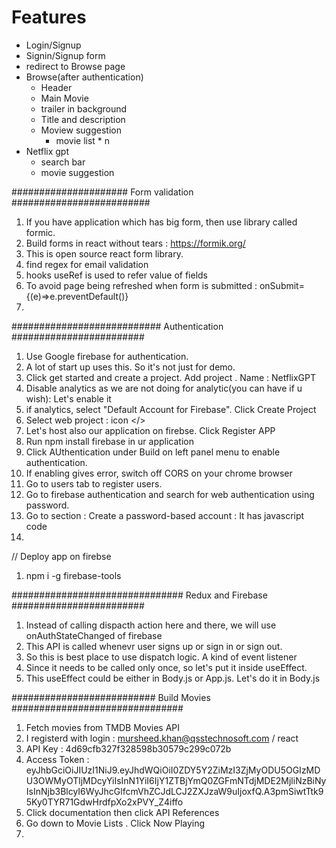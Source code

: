 # Features
- Login/Signup
 - Signin/Signup form
 - redirect to Browse page
- Browse(after authentication)
  - Header
  - Main Movie
   - trailer in background
   - Title and description
   - Moview suggestion
      - movie list * n
- Netflix gpt
  - search bar
   - movie suggestion

##################### Form validation #########################

1. If you have application which has big form, then use library called formic.
2. Build forms in react without tears : https://formik.org/    
3. This is open source react form library.
4. find regex for email validation  
5. hooks useRef is used to refer value of fields   
6. To avoid page being refreshed when form is submitted : onSubmit={(e)=>e.preventDefault()}
7. 

########################### Authentication ########################
1. Use Google firebase for authentication.
2. A lot of start up uses this. So it's not just for demo.
3. Click get started and create a project. Add project . Name : NetflixGPT
4. Disable analytics as we are not doing for analytic(you can have if u wish): Let's enable it
5. if analytics, select "Default Account for Firebase". Click Create Project
6. Select web project : icon </>
7. Let's host also our application on firebse. Click Register APP
8. Run npm install firebase in ur application
9. Click AUthentication under Build on left panel menu to enable authentication.
10. If enabling gives error, switch off CORS on your chrome browser
11. Go to users tab to register users.
12. Go to firebase authentication and search for web authentication using password.
13. Go to section : Create a password-based account : It has javascript code
14. 

// Deploy app on firebse
1. npm i -g firebase-tools

############################### Redux and Firebase ########################
1. Instead of calling dispacth action here and there, we will use onAuthStateChanged of firebase
2. This API is called whenevr user signs up or sign in or sign out.
3. So this is best place to use dispatch logic. A kind of event listener
4. Since it needs to be called only once, so let's put it inside useEffect.
5. This useEffect could be either in Body.js or App.js. Let's do it in Body.js

########################## Build Movies ###############################
1. Fetch movies from TMDB Movies API
2. I registerd with login : mursheed.khan@qsstechnosoft.com / react
3. API Key : 4d69cfb327f328598b30579c299c072b
4. Access Token : 
eyJhbGciOiJIUzI1NiJ9.eyJhdWQiOiI0ZDY5Y2ZiMzI3ZjMyODU5OGIzMDU3OWMyOTljMDcyYiIsInN1YiI6IjY1ZTBjYmQ0ZGFmNTdjMDE2MjliNzBiNyIsInNjb3BlcyI6WyJhcGlfcmVhZCJdLCJ2ZXJzaW9uIjoxfQ.A3pmSiwtTtk95Ky0TYR71GdwHrdfpXo2xPVY_Z4iffo
5. Click documentation then click API References 
6. Go down to Movie Lists . Click Now Playing
7.







